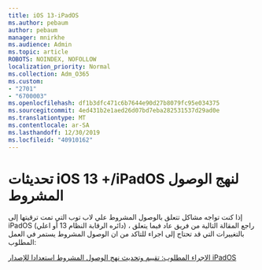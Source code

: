 ```yaml
---
title: iOS 13-iPadOS
ms.author: pebaum
author: pebaum
manager: mnirkhe
ms.audience: Admin
ms.topic: article
ROBOTS: NOINDEX, NOFOLLOW
localization_priority: Normal
ms.collection: Adm_O365
ms.custom:
- "2701"
- "6700003"
ms.openlocfilehash: df1b3dfc471c6b7644e90d27b8079fc95e034375
ms.sourcegitcommit: 4ed431b2e1aed26d07bd7eba282531537d29ad0e
ms.translationtype: MT
ms.contentlocale: ar-SA
ms.lasthandoff: 12/30/2019
ms.locfileid: "40910162"
---
```

# <a name="ios-13--ipados-updates-for-conditional-access-policy"></a>تحديثات iOS 13 +/iPadOS لنهج الوصول المشروط

إذا كنت تواجه مشاكل تتعلق بالوصول المشروط علي لاب توب التي تمت ترقيتها إلى iPadOS (دائره الرقابة النظام 13 أو اعلي) ، راجع المقالة التالية من فريق عاد فيما يتعلق بالتغييرات التي قد تحتاج إلى اجراء للتاكد من ان الوصول المشروط يستمر في العمل المطلوب:

[الاجراء المطلوب: تقييم وتحديث نهج الوصول المشروط استعدادا للإصدار iPadOS](https://support.microsoft.com/help/4521038/action-required-update-conditional-access-policies-for-ipados)